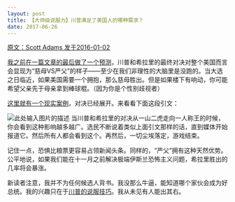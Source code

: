 ```yaml
---
layout: post
title: 【大师级说服力】川普满足了美国人的哪种需求？
date: 2017-06-26
---
```


 [原文：Scott Adams  发于2016-01-02][1]

[我之前在一篇文章的最后做了一个预测][2]，川普和希拉里的最终对决对整个美国而言会显现为“慈母VS严父”的样子——至少在我们非理性的大脑里是没跑的。当大选之日临近，如果美国需要一个拥抱，那么慈母胜出。但是如果楼下有响动，你可能希望父亲先于母亲拿到棒球棍。（因为你是个性别歧视者）

[这里就有一个现实案例][3]，对决已经展开。来看看下面这段引文：

![此处输入图片的描述][4]
当川普和希拉里的对决从一山二虎走向一人称王的时候，你会看到这种影响越多越广。选民不断说着类似上面引文那样的话，直到媒体开始报道它。然后所有人都会看到这个。再然后，一切尘埃落定，游戏结束。

记住一点，恐惧比粮票更容易占领新闻头条。同样的，“严父”拥有这种天然优势。公平地说，如果我们能在十一月之前解决极端伊斯兰恐怖主义问题，希拉里胜出的几率将会暴涨。

新读者注意，我并不为任何候选人背书。我没那么牛逼，能知道哪个家伙会成为好总统。我的兴趣只在于[川普的说服技巧][5]。我从未见有人能出其右。


  [1]: http://blog.dilbert.com/post/136462438156/master-persuader-scorecard-update-10-out-of-10
  [2]: http://yangaijun.com/2017/06/12/risk-management.html
  [3]: https://www.bostonglobe.com/news/politics/2015/12/12/how-she-came-love-donald-trump/V0y4HEd6OhCjpLbfFuz91O/story.html
  [4]: http://68.media.tumblr.com/4c255c4b3597c81845ceeb381446312a/tumblr_inline_o0c0l8gLG11t63ajm_500.png
  [5]: http://yangaijun.com/2017/04/17/clown-genius.html
